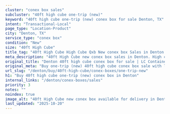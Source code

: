 ```yaml
---
cluster: "conex box sales"
subcluster: "40ft high cube one-trip (new)"
keyword: "40ft high cube one-trip (new) conex box for sale Denton, TX"
intent: "Transactional-Local"
page_type: "Location-Product"
city: "Denton, TX"
service_type: "conex box"
condition: "New"
size: "40ft High Cube"
title_tag: "40ft High Cube High Cube Qxb New conex box Sales in Denton | LC Container"
meta_description: "40ft High Cube new conex box sales in Denton. High cube containers with extra height. Fast delivery, competitive pricing. Serving conex boxes area. Quote ID: YMO. Call (214) 524-4168 for your free quote today."
original_title: "Denton 40ft high cube conex box for sale | LC Container"
original_meta: "Buy one-trip (new) 40ft high cube conex box sale with local delivery in Denton, TX. LC Container — local Since 2003. Request a fast quote today."
url_slug: "/denton/buy/40ft-high-cube/conex-boxes/one-trip-new"
h1: "Buy 40ft high cube one-trip (new) conex box in Denton"
internal_links: "/denton/conex-boxes/sales"
priority: 3
notes: ""
noindex: true
image_alt: "40ft High Cube new conex box available for delivery in Denton"
last_updated: "2025-10-20"
---
```


<!-- TODO: Add unique city/inventory copy, images, and internal links here. -->
